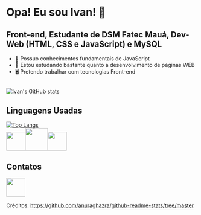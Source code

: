 # Opa! Eu sou Ivan! 👋

## Front-end, Estudante de DSM Fatec Mauá, Dev-Web (HTML, CSS e JavaScript) e MySQL

- 🧠 Possuo conhecimentos fundamentais de JavaScript
- 🌱 Estou estudando bastante quanto a desenvolvimento de páginas WEB
- 🖥️ Pretendo trabalhar com tecnologias Front-end

##
![Ivan's GitHub stats](https://github-readme-stats.vercel.app/api?username=Iv4n-Jr&show_icons=true&theme=tokyonight) 

## Linguagens Usadas

[![Top Langs](https://github-readme-stats.vercel.app/api/top-langs/?username=Iv4n-Jr&layout=compact)](https://github.com/Iv4n-Jr/github-readme-stats)<br>
<img src="https://cdn.jsdelivr.net/gh/devicons/devicon@latest/icons/html5/html5-original.svg" height="50" width="50" /><img src="https://cdn.jsdelivr.net/gh/devicons/devicon@latest/icons/css3/css3-original-wordmark.svg" height="60" width="60"/><img src="https://cdn.jsdelivr.net/gh/devicons/devicon@latest/icons/javascript/javascript-original.svg" height="50" width="50"/>
<br>


## Contatos
<a href="https://www.linkedin.com/in/ivan-junior-53b26833b/?trk=opento_sprofile_topcard" target="_blank"><img src="https://cdn.jsdelivr.net/gh/devicons/devicon@latest/icons/linkedin/linkedin-original.svg" height="50" width="50" target="_blank"/></a>





Créditos: https://github.com/anuraghazra/github-readme-stats/tree/master
